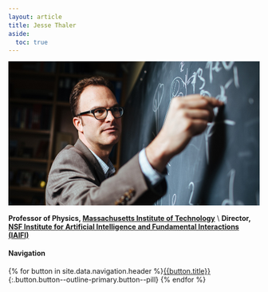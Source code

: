 ```yaml
---
layout: article
title: Jesse Thaler
aside:
  toc: true
---
```


<center>
<img src="images/jthaler_mit_spotlight.jpg" title="Jesse Thaler"/>
</center>


**Professor of Physics, [Massachusetts Institute of Technology](http://physics.mit.edu/)** \\
**Director, [NSF Institute for Artificial Intelligence and Fundamental Interactions (IAIFI)](http://iaifi.org/)**

#### Navigation

{% for button in site.data.navigation.header %}[{{button.title}}]({{button.url}}){:.button.button--outline-primary.button--pill} {% endfor %}

